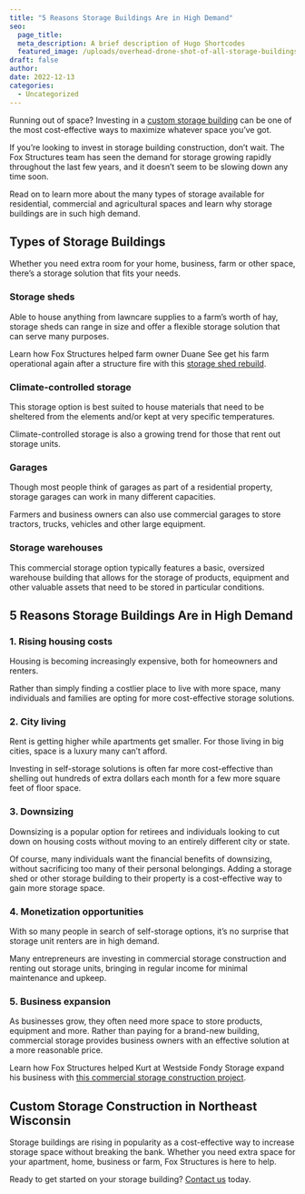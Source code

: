 ```yaml
---
title: "5 Reasons Storage Buildings Are in High Demand"
seo:
  page_title:
  meta_description: A brief description of Hugo Shortcodes
  featured_image: /uploads/overhead-drone-shot-of-all-storage-buildings-at-cecil-storage-in-green-bay-wi.jpg
draft: false
author:
date: 2022-12-13
categories:
  - Uncategorized
---
```


Running out of space? Investing in a [custom storage building](/services/storage/) can be one of the most cost-effective ways to maximize whatever space you’ve got.

If you’re looking to invest in storage building construction, don’t wait. The Fox Structures team has seen the demand for storage growing rapidly throughout the last few years, and it doesn’t seem to be slowing down any time soon.

Read on to learn more about the many types of storage available for residential, commercial and agricultural spaces and learn why storage buildings are in such high demand.

## Types of Storage Buildings
Whether you need extra room for your home, business, farm or other space, there’s a storage solution that fits your needs.

### Storage sheds
Able to house anything from lawncare supplies to a farm’s worth of hay, storage sheds can range in size and offer a flexible storage solution that can serve many purposes. 

Learn how Fox Structures helped farm owner Duane See get his farm operational again after a structure fire with this [storage shed rebuild](/portfolio/see-farms-rebuild/).

### Climate-controlled storage
This storage option is best suited to house materials that need to be sheltered from the elements and/or kept at very specific temperatures.

Climate-controlled storage is also a growing trend for those that rent out storage units.

### Garages
Though most people think of garages as part of a residential property, storage garages can work in many different capacities.

Farmers and business owners can also use commercial garages to store tractors, trucks, vehicles and other large equipment.

### Storage warehouses
This commercial storage option typically features a basic, oversized warehouse building that allows for the storage of products, equipment and other valuable assets that need to be stored in particular conditions.

## 5 Reasons Storage Buildings Are in High Demand

### 1. Rising housing costs
Housing is becoming increasingly expensive, both for homeowners and renters.

Rather than simply finding a costlier place to live with more space, many individuals and families are opting for more cost-effective storage solutions.

### 2. City living
Rent is getting higher while apartments get smaller. For those living in big cities, space is a luxury many can’t afford.

Investing in self-storage solutions is often far more cost-effective than shelling out hundreds of extra dollars each month for a few more square feet of floor space.

### 3. Downsizing
Downsizing is a popular option for retirees and individuals looking to cut down on housing costs without moving to an entirely different city or state.

Of course, many individuals want the financial benefits of downsizing, without sacrificing too many of their personal belongings. Adding a storage shed or other storage building to their property is a cost-effective way to gain more storage space.

### 4. Monetization opportunities
With so many people in search of self-storage options, it’s no surprise that storage unit renters are in high demand.

Many entrepreneurs are investing in commercial storage construction and renting out storage units, bringing in regular income for minimal maintenance and upkeep.

### 5. Business expansion
As businesses grow, they often need more space to store products, equipment and more. Rather than paying for a brand-new building, commercial storage provides business owners with an effective solution at a more reasonable price.

Learn how Fox Structures helped Kurt at Westside Fondy Storage expand his business with [this commercial storage construction project](/portfolio/westside-fondy-storage/).

## Custom Storage Construction in Northeast Wisconsin
Storage buildings are rising in popularity as a cost-effective way to increase storage space without breaking the bank. Whether you need extra space for your apartment, home, business or farm, Fox Structures is here to help.

Ready to get started on your storage building? [Contact us](/contact/) today.